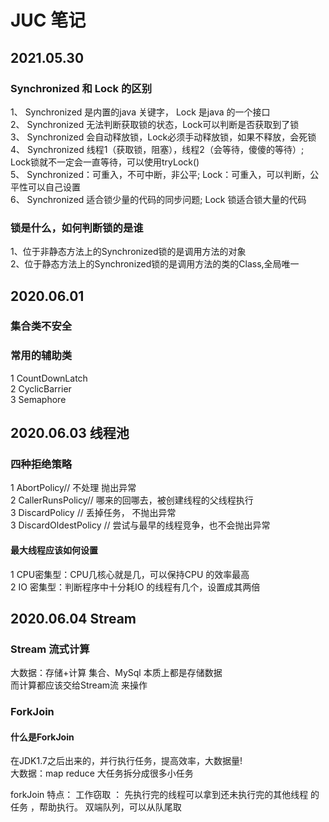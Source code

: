 # JUC 笔记

## 2021.05.30

### Synchronized 和 Lock 的区别
1、 Synchronized 是内置的java 关键字， Lock 是java 的一个接口  
2、 Synchronized 无法判断获取锁的状态，Lock可以判断是否获取到了锁  
3、 Synchronized 会自动释放锁，Lock必须手动释放锁，如果不释放，会死锁  
4、 Synchronized 线程1（获取锁，阻塞），线程2（会等待，傻傻的等待）; Lock锁就不一定会一直等待，可以使用tryLock()  
5、 Synchronized：可重入，不可中断，非公平; Lock：可重入，可以判断，公平性可以自己设置  
6、 Synchronized 适合锁少量的代码的同步问题; Lock 锁适合锁大量的代码

### 锁是什么，如何判断锁的是谁
1、位于非静态方法上的Synchronized锁的是调用方法的对象  
2、位于静态方法上的Synchronized锁的是调用方法的类的Class,全局唯一

## 2020.06.01
### 集合类不安全

### 常用的辅助类
1 CountDownLatch  
2 CyclicBarrier  
3 Semaphore

## 2020.06.03 线程池

### 四种拒绝策略
1 AbortPolicy// 不处理 抛出异常  
2 CallerRunsPolicy// 哪来的回哪去，被创建线程的父线程执行  
3 DiscardPolicy // 丢掉任务， 不抛出异常  
3 DiscardOldestPolicy // 尝试与最早的线程竞争，也不会抛出异常

#### 最大线程应该如何设置
1 CPU密集型：CPU几核心就是几，可以保持CPU 的效率最高  
2 IO 密集型：判断程序中十分耗IO 的线程有几个，设置成其两倍

## 2020.06.04 Stream
### Stream 流式计算
大数据：存储+计算 集合、MySql 本质上都是存储数据  
而计算都应该交给Stream流 来操作

### ForkJoin
#### 什么是ForkJoin
在JDK1.7之后出来的，并行执行任务，提高效率，大数据量!  
大数据：map reduce 大任务拆分成很多小任务

forkJoin 特点： 工作窃取 ： 先执行完的线程可以拿到还未执行完的其他线程 的任务
，帮助执行。 双端队列，可以从队尾取

